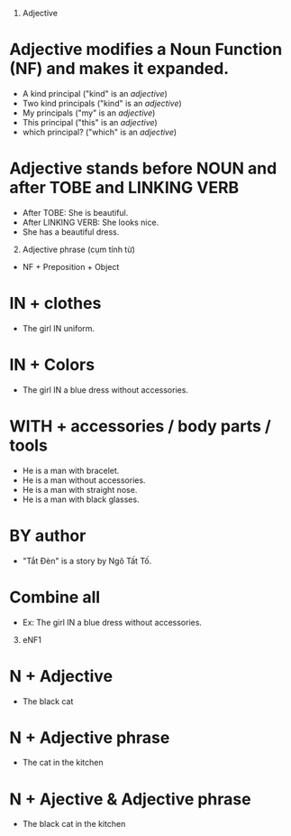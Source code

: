 1. Adjective
# Adjective modifies a Noun Function (NF) and makes it expanded.
+ A kind principal ("kind" is an _adjective_)
+ Two kind principals ("kind" is an _adjective_)
+ My principals ("my" is an _adjective_)
+ This principal ("this" is an _adjective_)
+ which principal? ("which" is an _adjective_)

# Adjective stands before NOUN and after TOBE and LINKING VERB
+ After TOBE: She is beautiful.
+ After LINKING VERB: She looks nice.
+ She has a beautiful dress.

2. Adjective phrase (cụm tính từ)
* NF + Preposition + Object
# IN + clothes
+ The girl IN uniform.
# IN + Colors
+ The girl IN a blue dress without accessories.
# WITH + accessories / body parts / tools
+ He is a man with bracelet.
+ He is a man without accessories.
+ He is a man with straight nose.
+ He is a man with black glasses.

# BY author
+ "Tắt Đèn" is a story by Ngô Tất Tố.

# Combine all
+ Ex: The girl IN a blue dress without accessories.

3. eNF1
# N + Adjective
+ The black cat
# N + Adjective phrase
+ The cat in the kitchen
# N + Ajective & Adjective phrase
+ The black cat in the kitchen